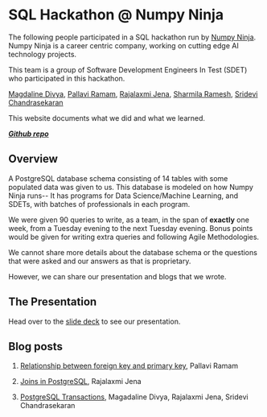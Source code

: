 # SQL Hackathon @ Numpy Ninja

The following people participated in a SQL hackathon run by [Numpy Ninja](https://www.numpyninja.com/). Numpy Ninja is a career centric company, working on cutting edge AI technology projects.

This team is a group of Software Development Engineers In Test (SDET) who participated in this hackathon.

[Magdaline Divya](https://github.com/magdadiv),
[Pallavi Ramam](https://github.com/pramam),
[Rajalaxmi Jena](https://github.com/rajalaxmijena91),
[Sharmila Ramesh](https://github.com/RameshSharmila),
[Sridevi Chandrasekaran](https://github.com/Sri-Sundar)

This website documents what we did and what we learned.

[**_Github repo_**](https://github.com/pramam/sql-hackathon-team-tech-trench-divers)

## Overview

A PostgreSQL database schema consisting of 14 tables with some populated data was given to us. This database is modeled on how Numpy Ninja runs-- It has programs for Data Science/Machine Learning, and SDETs, with batches of professionals in each program.

We were given 90 queries to write, as a team, in the span of **exactly** one week, from a Tuesday evening to the next Tuesday evening. Bonus points would be given for writing extra queries and following Agile Methodologies.

We cannot share more details about the database schema or the questions that were asked and our answers as that is proprietary.

However, we can share our presentation and blogs that we wrote.

## The Presentation

Head over to the [slide deck](https://docs.google.com/presentation/d/1myrL5XGYapWYhTagoMnyV0x66Ms0131LCL788OKqMB8/edit?usp=sharing) to see our presentation.

## Blog posts

1. [Relationship between foreign key and primary key](./blog/relationship-fk-pk/index.md), Pallavi Ramam

2. [Joins in PostgreSQL](./blog/joins-in-postgresql/index.md), Rajalaxmi Jena

3. [PostgreSQL Transactions](./blog/postgresql-transactions/), Magadaline Divya, Rajalaxmi Jena, Sridevi Chandrasekaran
